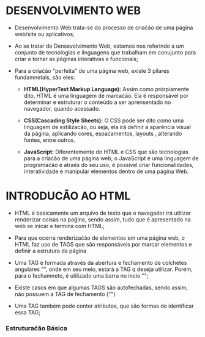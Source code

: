 # DESENVOLVIMENTO WEB

- Desenvolvimento Web trata-se do processo de criaćão de uma página web/site ou aplicativos;

- Ao se tratar de Densevolvimento Web, estamos nos referindo a um conjunto de tecnologias e linguagens que trabalham em conujunto para criar e tornar as páginas interativas e funcionais;

- Para a criaćão "perfeita" de uma página web, existe 3 pilares fundamnetais, são eles:

  - **HTML(HyperText Markup Language):** Assim como prórpiamente dito, HTML é uma linguagem de marcaćão. Ela é responsável por determinar e estruturar o conteúdo a ser aprensentado no navegador, quando acessado.

  - **CSS(Cascading Style Sheets):** O CSS pode ser dito como uma linguagem de estilizacão, ou seja, ela irá definir a aparência visual da página, aplicando cores, espaćamentos, layouts , alterando fontes, entre outros.

  - **JavaScript:** Diferentemente do HTML e CSS que são tecnologias para a criaćão de uma página web, o JavaScript é uma linguagem de programaćão e atraés do seu uso, é possivel criar funcionalidades, interatividade e manipular elementos dentro de uma página Web.

# INTRODUCÃO AO HTML

- HTML é basicamente um arquivo de texto que o navegador irá utilizar renderizar coisas na paǵina, sendo assim, tudo que é apresentado na web se inicar e termina com HTML;

- Para que ocorra renderizaćão de elementos em uma página web, o HTML faz uso de TAGS que são responsáveis por marcar elementos e definir a estrutura da página

- Uma TAG é formada através da abertura e fechamento de colchetes angulares "<tag>", onde em seu meio, estará a TAG q deseja utilizar. Porém, para o fechamneto, é utilizado  uma barra no incio "</tag>";

- Existe casos em que algumas TAGS são autofechadas, sendo assim, não possuem a TAG de fechamento ("</tag>")

- Uma TAG também pode conter atributos, que são formas de identificar essa TAG;

### Estruturaćão Básica
